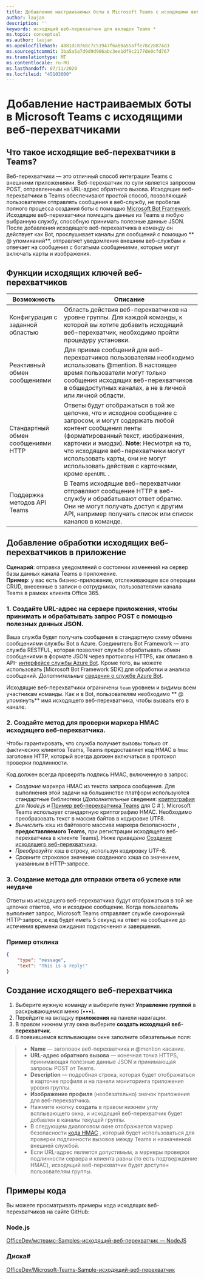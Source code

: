 ```yaml
---
title: Добавление настраиваемых боты в Microsoft Teams с исходящими веб-перехватчиками
author: laujan
description: ''
keywords: исходящий веб-перехватчик для вкладок Teams *
ms.topic: conceptual
ms.author: laujan
ms.openlocfilehash: 4881dc8768c7c51947f6a80a55affe78c28874d3
ms.sourcegitcommit: 3ba5a5a7d9d9d906abc3ee1df9c2177de0cfd767
ms.translationtype: MT
ms.contentlocale: ru-RU
ms.lasthandoff: 07/11/2020
ms.locfileid: "45103000"
---
```

# <a name="add-custom-bots-to-microsoft-teams-with-outgoing-webhooks"></a>Добавление настраиваемых боты в Microsoft Teams с исходящими веб-перехватчиками

## <a name="what-are-outgoing-webhooks-in-teams"></a>Что такое исходящие веб-перехватчики в Teams?

Веб-перехватчики — это отличный способ интеграции Teams с внешними приложениями. Веб-перехватчик по сути является запросом POST, отправленным на URL-адрес обратного вызова. Исходящие веб-перехватчики в Teams обеспечивают простой способ, позволяющий пользователям отправлять сообщения в веб-службу, не пробегая полного процесса создания боты с помощью [Microsoft Bot Framework](https://dev.botframework.com/). Исходящие веб-перехватчики помещать данные из Teams в любую выбранную службу, способную принимать полезные данные JSON. После добавления исходящего веб-перехватчика в команду он действует как Bot, прослушивает каналы для сообщений с помощью ** \@ упоминаний**, отправляет уведомления внешним веб-службам и отвечает на сообщения с богатыми сообщениями, которые могут включать карты и изображения.

## <a name="outgoing-webhook-key-features"></a>Функции исходящих ключей веб-перехватчиков

| Возможность | Описание |
| ------- | ----------- |
| Конфигурация с заданной областью| Область действия веб-перехватчиков на уровне группы. Для каждой команды, к которой вы хотите добавить исходящий веб-перехватчик, необходимо пройти процедуру установки. |
| Реактивный обмен сообщениями| Для приема сообщений для веб-перехватчиков пользователям необходимо использовать @mention. В настоящее время пользователи могут только сообщения исходящих веб-перехватчиков в общедоступных каналах, а не в личной или личной области. |
|Стандартный обмен сообщениями HTTP|Ответы будут отображаться в той же цепочке, что и исходное сообщение с запросом, и могут содержать любой контент сообщения ленты (форматированный текст, изображения, карточки и эмодзи). **Note**: Несмотря на то, что исходящие веб-перехватчики могут использовать карты, они не могут использовать действия с карточками, кроме `openURL` .|
| Поддержка методов API Teams|В Teams исходящие веб-перехватчики отправляют сообщение HTTP в веб-службу и обрабатывают ответ обратно. Они не могут получать доступ к другим API, например получать список или список каналов в команде.|

## <a name="adding-outgoing-webhook-processing-to-your-app"></a>Добавление обработки исходящих веб-перехватчиков в приложение

**Сценарий**: отправка уведомлений о состоянии изменений на сервер базы данных канала Teams в приложение.  
**Пример**: у вас есть бизнес-приложение, отслеживающее все операции CRUD, внесенные в записи о сотрудниках, пользователями канала Teams в рамках клиента Office 365.

### <a name="1-create-a-url-on-your-apps-server-to-accept-and-process-a-post-request-with-a-json-payload"></a>1. Создайте URL-адрес на сервере приложения, чтобы принимать и обрабатывать запрос POST с помощью полезных данных JSON.

Ваша служба будет получать сообщения в стандартную схему обмена сообщениями службы Bot в Azure. Соединитель Bot Framework — это служба RESTFUL, которая позволяет службе обрабатывать обмен сообщениями в формате JSON через протоколы HTTPS, как описано в API- [интерфейсе службы Azure Bot](/bot-framework/rest-api/bot-framework-rest-connector-api-reference). Кроме того, вы можете использовать [Microsoft Bot Framework SDK] для обработки и анализа сообщений. *Дополнительные*  [сведения о службе Azure Bot](/azure/bot-service/bot-service-overview-introduction?view=azure-bot-service-4.0).

Исходящие веб-перехватчики ограничены `team` уровнем и видимы всем участникам команды. Как и в Bot, пользователям необходимо ** \@ упомянуть** имя исходящего веб-перехватчика, чтобы вызвать его в канале.

### <a name="2-create-a-method-to-verify-the-outgoing-webhook-hmac-token"></a>2. Создайте метод для проверки маркера HMAC исходящего веб-перехватчика.

Чтобы гарантировать, что служба получает вызовы только от фактических клиентов Teams, Teams предоставляет код HMAC в `hmac` заголовке HTTP, который всегда должен включаться в протокол проверки подлинности.

Код должен всегда проверять подпись HMAC, включенную в запрос:

* *Создание* маркера HMAC из текста запроса сообщения. Для выполнения этой задачи на большинстве платформ используются стандартные библиотеки (*Дополнительные* сведения: [криптография](https://nodejs.org/api/crypto.html#crypto_crypto) для *Node.js и* [Пример веб-перехватчика Teams](https://github.com/OfficeDev/microsoft-teams-sample-outgoing-webhook/blob/23eb61da5a18634d51c5247944843da9abed01b6/WebhookSampleBot/Models/AuthProvider.cs) для C \# ). Microsoft Teams использует стандартную криптографию HMAC. Необходимо преобразовать текст в массив байтов в кодировке UTF8.
* *Вычислить* хэш из байтового массива маркера безопасности **, предоставляемого Teams,** при регистрации исходящего веб-перехватчика в клиенте Teams]. Ниже *приведено* [Создание исходящего веб-перехватчика](#create-an-outgoing-webhook).
* *Преобразуйте* хэш в строку, используя кодировку UTF-8.
* *Сравните* строковое значение созданного хэша со значением, указанным в HTTP-запросе.

### <a name="3-create-a-method-to-send-a-success-or-failure-response"></a>3. Создание метода для отправки ответа об успехе или неудаче

Ответы из исходящего веб-перехватчика будут отображаться в той же цепочке ответов, что и исходное сообщение. Когда пользователь выполняет запрос, Microsoft Teams отправляет службе синхронный HTTP-запрос, и код будет иметь 5 секунд на ответ на сообщение до истечения времени ожидания подключения и завершения.

### <a name="example-response"></a>Пример отклика

```json
{
    "type": "message",
    "text": "This is a reply!"
}
```

## <a name="create-an-outgoing-webhook"></a>Создание исходящего веб-перехватчика

1. Выберите нужную команду и выберите пункт **Управление группой** в раскрывающемся меню (&#8226;&#8226;&#8226;).
1. Перейдите на вкладку **приложения** на панели навигации.
1. В правом нижнем углу окна выберите **создать исходящий веб-перехватчик**.
1. В появившемся всплывающем окне заполните обязательные поля:

>* **Name** — заголовок веб-перехватчика и @mention касание.
>* **URL-адрес обратного вызова** — конечная точка HTTPS, принимающая полезные данные JSON и принимающая запросы POST от Teams.
>* **Description** — подробная строка, которая будет отображаться в карточке профиля и на панели мониторинга приложения уровня группы.
>* **Изображение профиля** (необязательно) значок приложения для веб-перехватчика.
>* Нажмите кнопку **создать** в правом нижнем углу всплывающего окна, и исходящий веб-перехватчик будет добавлен в каналы текущей группы.
>* В следующем диалоговом окне отображается маркер безопасности [кода HMAC](https://security.stackexchange.com/questions/20129/how-and-when-do-i-use-hmac/20301) , который будет использоваться для проверки подлинности вызовов между Teams и назначенной внешней службой.
>* Если URL-адрес является допустимым, а маркеры проверки подлинности сервера и клиента равны (то есть подтверждение HMAC), исходящий веб-перехватчик будет доступен пользователям группы.

## <a name="code-samples"></a>Примеры кода

Вы можете просматривать примеры кода исходящих веб-перехватчиков на сайте GitHub:

### <a name="nodejs"></a>Node.js

[OfficeDev/мстеамс-Samples-исходящий-веб-перехватчик — NodeJS](https://github.com/OfficeDev/msteams-samples-outgoing-webhook-nodejs)

### <a name="c"></a>Диска\#

[OfficeDev/Microsoft-Teams-Sample-исходящий-веб-перехватчик](https://github.com/OfficeDev/microsoft-teams-sample-outgoing-webhook)
